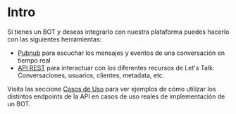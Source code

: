 # Intro

Si tienes un BOT y deseas integrarlo con nuestra plataforma puedes hacerlo con las siguientes herramientas:

- [Pubnub](bots/pubnub.md) para escuchar los mensajes y eventos de una conversación en tiempo real
- [API REST](/rest_api/intro.md) para interactuar con los diferentes recursos de Let's Talk: Conversaciones, usuarios, clientes, metadata, etc.

Visita las seccione [Casos de Uso](/bots/use_cases) para ver ejemplos de cómo utilizar los distintos endpoints de la API en casos de uso reales de implementación de un BOT.
